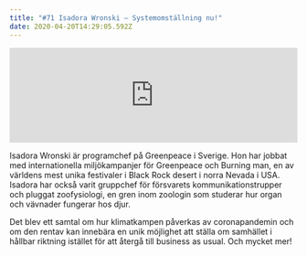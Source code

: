 ```yaml
---
title: "#71 Isadora Wronski – Systemomställning nu!"
date: 2020-04-20T14:29:05.592Z
---
```

<iframe width="100%" height="166" scrolling="no" frameborder="no" allow="autoplay" src="https://w.soundcloud.com/player/?url=https%3A//api.soundcloud.com/tracks/803048191&color=%23ff5500&auto_play=false&hide_related=false&show_comments=true&show_user=true&show_reposts=false&show_teaser=true"></iframe>

Isadora Wronski är programchef på Greenpeace i Sverige. Hon har jobbat med internationella miljökampanjer för Greenpeace och Burning man, en av världens mest unika festivaler i Black Rock desert i norra Nevada i USA. Isadora har också varit gruppchef för försvarets kommunikationstrupper och pluggat zoofysiologi, en gren inom zoologin som studerar hur organ och vävnader fungerar hos djur.

Det blev ett samtal om hur klimatkampen påverkas av coronapandemin och om den rentav kan innebära en unik möjlighet att ställa om samhället i hållbar riktning istället för att återgå till business as usual. Och mycket mer!